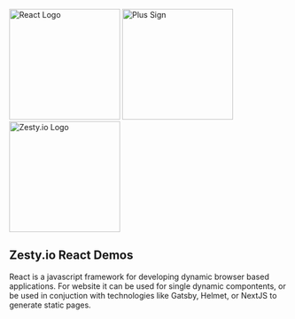 <img src="https://user-images.githubusercontent.com/729972/119709322-ec1d5980-be11-11eb-8590-e077ae423e3f.png" alt="React Logo" width="200"/> <img src="https://user-images.githubusercontent.com/729972/119580602-8da29d80-bd75-11eb-8c2a-557f50c69051.png" alt="Plus Sign" width="200"/> <img src="https://user-images.githubusercontent.com/729972/119579922-4f58ae80-bd74-11eb-9178-8e6e7c7e3ae7.png" alt="Zesty.io Logo" width="200"/>

## Zesty.io React Demos

React is a javascript framework for developing dynamic browser based applications. For website it can be used for single dynamic compontents, or be used in conjuction with technologies like Gatsby, Helmet, or NextJS to generate static pages. 
